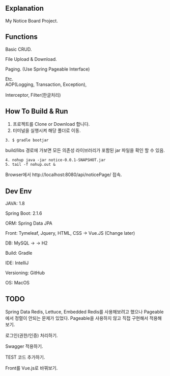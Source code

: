 ## Explanation
My Notice Board Project.

## Functions
Basic CRUD.

File Upload & Download.

Paging. (Use Spring Pageable Interface)

Etc.     
AOP(Logging, Transaction, Exception),

Interceptor, Filter(한글처리)


## How To Build & Run
1. 프로젝트를 Clone or Download 합니다.
2. 터미널을 실행시켜 해당 폴더로 이동.
~~~
3. $ gradle bootjar
~~~

build/libs 경로에 가보면 모든 의존성 라이브러리가 포함된 jar 파일을 확인 할 수 있음.

~~~
4. nohup java -jar notice-0.0.1-SNAPSHOT.jar
5. tail -f nohup.out &
~~~

Browser에서 http://localhost:8080/api/noticePage/ 접속. 

## Dev Env
JAVA: 1.8

Spring Boot: 2.1.6

ORM: Spring Data JPA

Front: Tymeleaf, Jquery, HTML, CSS -> Vue.JS (Change later)

DB: MySQL ->  -> H2

Build: Gradle

IDE: IntelliJ

Versioning: GitHub

OS: MacOS

## TODO
Spring Data Redis, Lettuce, Embedded Redis를 사용해보려고 했으나 Pageable에서 정렬이 안되는 문제가 있었다. 
Pageable을 사용하지 않고 직접 구현해서 적용해보기.

로그인(권한/인증) 처리하기.

Swagger 적용하기.

TEST 코드 추가하기.

Front를 Vue.js로 바꿔보기.




